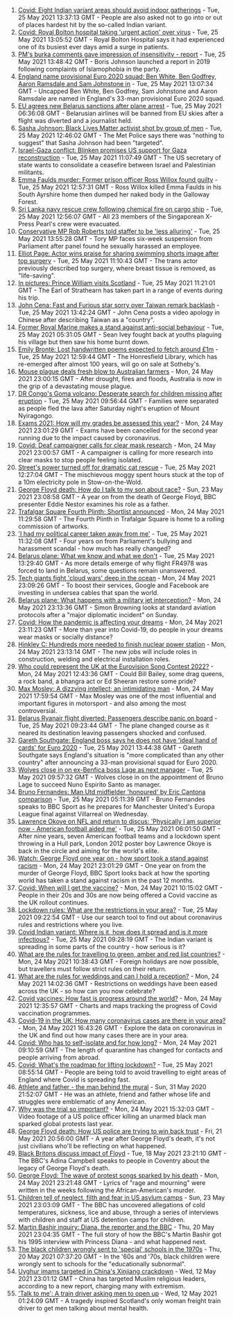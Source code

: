 1. [Covid: Eight Indian variant areas should avoid indoor gatherings](https://www.bbc.co.uk/news/uk-england-57232728) - Tue, 25 May 2021 13:37:13 GMT - People are also asked not to go into or out of places hardest hit by the so-called Indian variant.
2. [Covid: Royal Bolton hospital taking 'urgent action' over virus](https://www.bbc.co.uk/news/uk-england-manchester-57242368) - Tue, 25 May 2021 13:05:52 GMT - Royal Bolton Hospital says it had experienced one of its busiest ever days amid a surge in patients.
3. [PM's burka comments gave impression of insensitivity - report](https://www.bbc.co.uk/news/uk-politics-57239483) - Tue, 25 May 2021 13:48:42 GMT - Boris Johnson launched a report in 2019 following complaints of Islamophobia in the party.
4. [England name provisional Euro 2020 squad: Ben White, Ben Godfrey, Aaron Ramsdale and Sam Johnstone in](https://www.bbc.co.uk/sport/football/57239842) - Tue, 25 May 2021 13:07:34 GMT - Uncapped Ben White, Ben Godfrey, Sam Johnstone and Aaron Ramsdale are named in England's 33-man provisional Euro 2020 squad.
5. [EU agrees new Belarus sanctions after plane arrest](https://www.bbc.co.uk/news/world-europe-57236489) - Tue, 25 May 2021 06:36:08 GMT - Belarusian airlines will be banned from EU skies after a flight was diverted and a journalist held.
6. [Sasha Johnson: Black Lives Matter activist shot by group of men](https://www.bbc.co.uk/news/uk-england-london-57238301) - Tue, 25 May 2021 12:46:02 GMT - The Met Police says there was "nothing to suggest" that Sasha Johnson had been "targeted".
7. [Israel-Gaza conflict: Blinken promises US support for Gaza reconstruction](https://www.bbc.co.uk/news/world-middle-east-57238451) - Tue, 25 May 2021 11:07:49 GMT - The US secretary of state wants to consolidate a ceasefire between Israel and Palestinian militants.
8. [Emma Faulds murder: Former prison officer Ross Willox found guilty](https://www.bbc.co.uk/news/uk-scotland-glasgow-west-57227169) - Tue, 25 May 2021 12:57:31 GMT - Ross Willox killed Emma Faulds in his South Ayrshire home then dumped her naked body in the Galloway Forest.
9. [Sri Lanka navy rescue crew following chemical fire on cargo ship](https://www.bbc.co.uk/news/world-asia-57244173) - Tue, 25 May 2021 12:56:07 GMT - All 23 members of the Singaporean X-Press Pearl's crew were evacuated.
10. [Conservative MP Rob Roberts told staffer to be 'less alluring'](https://www.bbc.co.uk/news/uk-wales-politics-56757772) - Tue, 25 May 2021 13:55:28 GMT - Tory MP faces six-week suspension from Parliament after panel found he sexually harassed an employee.
11. [Elliot Page: Actor wins praise for sharing swimming shorts image after top surgery](https://www.bbc.co.uk/news/entertainment-arts-57239448) - Tue, 25 May 2021 11:10:43 GMT - The trans actor previously described top surgery, where breast tissue is removed, as "life-saving".
12. [In pictures: Prince William visits Scotland](https://www.bbc.co.uk/news/uk-scotland-57241340) - Tue, 25 May 2021 11:21:01 GMT - The Earl of Strathearn has taken part in a range of events during his trip.
13. [John Cena: Fast and Furious star sorry over Taiwan remark backlash](https://www.bbc.co.uk/news/world-asia-57241053) - Tue, 25 May 2021 13:42:24 GMT - John Cena posts a video apology in Chinese after describing Taiwan as a "country".
14. [Former Royal Marine makes a stand against anti-social behaviour](https://www.bbc.co.uk/news/uk-england-tees-57233796) - Tue, 25 May 2021 05:31:05 GMT - Sean Ivey fought back at youths plaguing his village but then saw his home burnt down.
15. [Emily Brontë: Lost handwritten poems expected to fetch around £1m](https://www.bbc.co.uk/news/entertainment-arts-57242780) - Tue, 25 May 2021 12:59:44 GMT - The Honresfield Library, which has re-emerged after almost 100 years, will go on sale at Sotheby's.
16. [Mouse plague deals fresh blow to Australian farmers](https://www.bbc.co.uk/news/world-australia-57225103) - Mon, 24 May 2021 23:00:15 GMT - After drought, fires and floods, Australia is now in the grip of a devastating mouse plague.
17. [DR Congo's Goma volcano: Desperate search for children missing after eruption](https://www.bbc.co.uk/news/world-africa-57228666) - Tue, 25 May 2021 09:56:44 GMT - Families were separated as people fled the lava after Saturday night's eruption of Mount Nyiragongo.
18. [Exams 2021: How will my grades be assessed this year?](https://www.bbc.co.uk/news/education-57232414) - Mon, 24 May 2021 23:01:29 GMT - Exams have been cancelled for the second year running due to the impact caused by coronavirus.
19. [Covid: Deaf campaigner calls for clear mask research](https://www.bbc.co.uk/news/uk-england-norfolk-57180904) - Mon, 24 May 2021 23:00:57 GMT - A campaigner is calling for more research into clear masks to stop people feeling isolated.
20. [Street's power turned off for dramatic cat rescue](https://www.bbc.co.uk/news/uk-england-gloucestershire-57232141) - Tue, 25 May 2021 12:27:04 GMT - The mischievous moggy spent hours stuck at the top of a 10m electricity pole in Stow-on-the-Wold.
21. [George Floyd death: How do I talk to my son about race?](https://www.bbc.co.uk/news/world-us-canada-57205016) - Sun, 23 May 2021 23:08:58 GMT - A year on from the death of George Floyd, BBC presenter Eddie Nestor examines his role as a father.
22. [Trafalgar Square Fourth Plinth: Shortlist announced](https://www.bbc.co.uk/news/uk-england-london-57227332) - Mon, 24 May 2021 11:29:58 GMT - The Fourth Plinth in Trafalgar Square is home to a rolling commission of artworks.
23. ['I had my political career taken away from me'](https://www.bbc.co.uk/news/uk-politics-57226130) - Tue, 25 May 2021 11:32:08 GMT - Four years on from Parliament's bullying and harassment scandal - how much has really changed?
24. [Belarus plane: What we know and what we don't](https://www.bbc.co.uk/news/world-europe-57239521) - Tue, 25 May 2021 13:29:40 GMT - As more details emerge of why flight FR4978 was forced to land in Belarus, some questions remain unanswered.
25. [Tech giants fight 'cloud wars' deep in the ocean](https://www.bbc.co.uk/news/business-57070318) - Mon, 24 May 2021 23:09:26 GMT - To boost their services, Google and Facebook are investing in undersea cables that span the world.
26. [Belarus plane: What happens with a military jet interception?](https://www.bbc.co.uk/news/world-europe-57236086) - Mon, 24 May 2021 23:13:36 GMT - Simon Browning looks at standard aviation protocols after a "major diplomatic incident" on Sunday.
27. [Covid: How the pandemic is affecting your dreams](https://www.bbc.co.uk/news/world-56600288) - Mon, 24 May 2021 23:11:23 GMT - More than year into Covid-19, do people in your dreams wear masks or socially distance?
28. [Hinkley C: Hundreds more needed to finish nuclear power station](https://www.bbc.co.uk/news/uk-england-somerset-57227918) - Mon, 24 May 2021 23:13:14 GMT - The new jobs will include roles in construction, welding and electrical installation roles.
29. [Who could represent the UK at the Eurovision Song Contest 2022?](https://www.bbc.co.uk/news/entertainment-arts-57226754) - Mon, 24 May 2021 12:43:36 GMT - Could Bill Bailey, some drag queens, a rock band, a bhangra act or Ed Sheeran restore some pride?
30. [Max Mosley: A dizzying intellect; an intimidating man](https://www.bbc.co.uk/sport/formula1/57231465) - Mon, 24 May 2021 17:59:54 GMT - Max Mosley was one of the most influential and important figures in motorsport - and also among the most controversial.
31. [Belarus Ryanair flight diverted: Passengers describe panic on board](https://www.bbc.co.uk/news/world-europe-57180275) - Tue, 25 May 2021 09:23:44 GMT - The plane changed course as it neared its destination leaving passengers shocked and confused.
32. [Gareth Southgate: England boss says he does not have 'ideal hand of cards' for Euro 2020](https://www.bbc.co.uk/sport/football/57244587) - Tue, 25 May 2021 13:44:38 GMT - Gareth Southgate says England's situation is "more complicated than any other country" after announcing a 33-man provisional squad for Euro 2020.
33. [Wolves close in on ex-Benfica boss Lage as next manager](https://www.bbc.co.uk/sport/football/57241200) - Tue, 25 May 2021 09:57:32 GMT - Wolves close in on the appointment of Bruno Lage to succeed Nuno Espirito Santo as manager.
34. [Bruno Fernandes: Man Utd midfielder 'honoured' by Eric Cantona comparison](https://www.bbc.co.uk/sport/football/57203732) - Tue, 25 May 2021 05:11:39 GMT - Bruno Fernandes speaks to BBC Sport as he prepares for Manchester United's Europa League final against Villarreal on Wednesday.
35. [Lawrence Okoye on NFL and return to discus: 'Physically I am superior now - American football aided me'](https://www.bbc.co.uk/sport/athletics/57186877) - Tue, 25 May 2021 06:01:50 GMT - After nine years, seven American football teams and a lockdown spent throwing in a Hull park, London 2012 poster boy Lawrence Okoye is back in the circle and aiming for the world's elite.
36. [Watch: George Floyd one year on - how sport took a stand against racism](https://www.bbc.co.uk/sport/av/57231311) - Mon, 24 May 2021 23:01:29 GMT - One year on from the murder of George Floyd, BBC Sport looks back at how the sporting world has taken a stand against racism in the past 12 months.
37. [Covid: When will I get the vaccine?](https://www.bbc.co.uk/news/health-55045639) - Mon, 24 May 2021 10:15:02 GMT - People in their 20s and 30s are now being offered a Covid vaccine as the UK rollout continues.
38. [Lockdown rules: What are the restrictions in your area?](https://www.bbc.co.uk/news/uk-54373904) - Tue, 25 May 2021 09:22:54 GMT - Use our search tool to find out about coronavirus rules and restrictions where you live.
39. [Covid Indian variant: Where is it, how does it spread and is it more infectious?](https://www.bbc.co.uk/news/health-57157496) - Tue, 25 May 2021 09:28:19 GMT - The Indian variant is spreading in some parts of the country - how serious is it?
40. [What are the rules for travelling to green, amber and red list countries?](https://www.bbc.co.uk/news/explainers-52544307) - Mon, 24 May 2021 10:38:43 GMT - Foreign holidays are now possible, but travellers must follow strict rules on their return.
41. [What are the rules for weddings and can I hold a reception?](https://www.bbc.co.uk/news/explainers-52811509) - Mon, 24 May 2021 14:02:36 GMT - Restrictions on weddings have been eased across the UK - so how can you now celebrate?
42. [Covid vaccines: How fast is progress around the world?](https://www.bbc.co.uk/news/world-56237778) - Mon, 24 May 2021 12:35:57 GMT - Charts and maps tracking the progress of Covid vaccination programmes.
43. [Covid-19 in the UK: How many coronavirus cases are there in your area?](https://www.bbc.co.uk/news/uk-51768274) - Mon, 24 May 2021 16:43:26 GMT - Explore the data on coronavirus in the UK and find out how many cases there are in your area.
44. [Covid: Who has to self-isolate and for how long?](https://www.bbc.co.uk/news/explainers-54239922) - Mon, 24 May 2021 09:10:59 GMT - The length of quarantine has changed for contacts and people arriving from abroad.
45. [Covid: What's the roadmap for lifting lockdown?](https://www.bbc.co.uk/news/explainers-52530518) - Tue, 25 May 2021 08:55:14 GMT - People are being told to avoid travelling to eight areas of England where Covid is spreading fast.
46. [Athlete and father - the man behind the mural](https://www.bbc.co.uk/news/world-us-canada-52871936) - Sun, 31 May 2020 21:52:07 GMT - He was an athlete, friend and father whose life and struggles were emblematic of any American.
47. [Why was the trial so important?](https://www.bbc.co.uk/news/world-us-canada-56270334) - Mon, 24 May 2021 15:32:03 GMT - Video footage of a US police officer killing an unarmed black man sparked global protests last year.
48. [George Floyd death: How US police are trying to win back trust](https://www.bbc.co.uk/news/world-us-canada-57205015) - Fri, 21 May 2021 20:56:00 GMT - A year after George Floyd's death, it's not just civilians who'll be reflecting on what happened.
49. [Black Britons discuss impact of Floyd](https://www.bbc.co.uk/news/uk-57093888) - Tue, 18 May 2021 23:21:10 GMT - The BBC's Adina Campbell speaks to people in Coventry about the legacy of George Floyd's death.
50. [George Floyd: The wave of protest songs sparked by his death](https://www.bbc.co.uk/news/newsbeat-57233557) - Mon, 24 May 2021 23:21:48 GMT - Lyrics of "rage and mourning" were written in the weeks following the African-American's murder.
51. [Children tell of neglect, filth and fear in US asylum camps](https://www.bbc.co.uk/news/world-us-canada-57149721) - Sun, 23 May 2021 23:03:09 GMT - The BBC has uncovered allegations of cold temperatures, sickness, lice and abuse, through a series of interviews with children and staff at US detention camps for children.
52. [Martin Bashir inquiry: Diana, the reporter and the BBC](https://www.bbc.co.uk/news/uk-56680229) - Thu, 20 May 2021 23:04:35 GMT - The full story of how the BBC's Martin Bashir got his 1995 interview with Princess Diana - and what happened next.
53. [The black children wrongly sent to 'special' schools in the 1970s](https://www.bbc.co.uk/news/uk-57099654) - Thu, 20 May 2021 07:37:20 GMT - In the '60s and '70s, black children were wrongly sent to schools for the "educationally subnormal".
54. [Uyghur imams targeted in China's Xinjiang crackdown](https://www.bbc.co.uk/news/world-asia-china-56986057) - Wed, 12 May 2021 23:01:12 GMT - China has targeted Muslim religious leaders, according to a new report, charging many with extremism.
55. ['Talk to me': A train driver asking men to open up](https://www.bbc.co.uk/news/stories-57060971) - Wed, 12 May 2021 01:24:09 GMT - A tragedy inspired Scotland's only woman freight train driver to get men talking about mental health.
